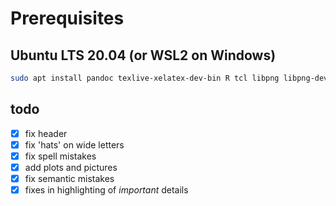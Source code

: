 # Prerequisites

## Ubuntu LTS 20.04 (or WSL2 on Windows)

```bash
sudo apt install pandoc texlive-xelatex-dev-bin R tcl libpng libpng-dev texlive-babel-russian texlive-xetex texlive-lang-cyrillic fonts-cmu
```

## todo

- [X] fix header
- [X] fix 'hats' on wide letters
- [X] fix spell mistakes
- [X] add plots and pictures
- [X] fix semantic mistakes 
- [X] fixes in highlighting of *important* details
